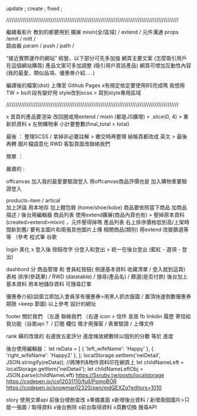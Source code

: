 update    ;
create   ;
fixed  ;

 /////////////////////////////////////////////////////////////////////////////////////////////

繼續看影片 教到的都要用到
擴展 mixin(全/區域) /  extend / 
元件溝通 props /emit / mitt /  
路由器  param / push / path / 

 “接近實際運作的網站” 經營，以下部分可先多加強
網頁主要文案 (怎麼吸引用戶在這個網站購買)
產品文案可多加調整 (吸引用戶買該產品)
網頁可增加互動性內容 (我的最愛、類似品項、優惠券介紹．．．)

編譯後的檔案(dist) 上傳至 Github Pages
x有規定依定要使用BS完成嗎 我想用TW > bs片段有變好用 style改到scss > 寫到style專用區域

 /////////////////////////////////////////////////////////////////////////////////////////////

x 首頁的產品要渲染 改回圈或用extend / mixin (都是JS擴增) >  .slice(0, 4) > 重新抓資料
x 左側購物車 小計要整數(final_total > total)

最後 ：
整理SCSS / 拿掉非必要註解 > 繳交時再整理 
結帳頁都改成 英文 > 最後再轉
圖片檔語意化
RWD
客製頁面改聯絡我們


簡單 ：




嚴肅的  :



offcanvas
加入我的最愛要驗證登入
用offcanvas商品評價也是 
加入購物車要驗證登入

products-item / artical  
加上評論 用本地存
加上麵包屑 (home/shoe/kobe) 商品要依照當下商品 
加商品描述 / 後台用編輯器
商品列表 使用extend擴展(商品內頁也有) > 壓掉原本資料 (created>extend>mixin) ，元件壓得掉嗎
產品列表 右上排序價格低到高/上架時間新到舊/
要有主圖片和兩張其他圖片上傳
相關商品(類別) 用extend 改變篩選等等 （參考 程式筆 谷歌


login
美化
x 登入後 按鈕改字 分登入和登出 > 統一在後台登出 (藍紅 - 選項 -  登出)

dashbord
分 商品管理 和 會員紅按鈕(  側邊基本資料 收藏清單 / 登入就到這頁) 
表格 排序(參蔬果) / RWD (datatable) / 搜尋(產品名) / 篩選(是否付款)
後台加上 
基本資料 用本地儲存資料
可搜尋訂單

優惠券介紹(談窗立即加入會員享有優惠券>用黑人抓衣服圖  / 置頂快速倒數優惠券期限 >keep 節圖)
以上參考 設計的網址

footer
關於我們 （左邊
聯絡我們 （右邊 icon > 信件 哀居 fb linkdin 履歷 
寄信給我功能（谷歌api？  / 訂閱 欄位
徵才用彈窗 / 表單驗證 / 上傳文件

rank
橫的改值的
右邊放五星評分
進度條放總數除以個別的分數 等於 進度


後台使用編輯器：
let reData = [
    { 'left_wifeName': 'Happy' },
    { 'right_wifeName': 'Happy2' },
];
localStorage.setItem('neiDetail', JSON.stringify(reData));
//將陣列&物件資料印在網頁上
let childNameLeft = localStorage.getItem('neiDetail');
let childNameLeftObj = JSON.parse(childNameLeft) 
https://5xruby.tw/posts/localstorage
https://codepen.io/ice12031110/full/PomoBOR
https://codepen.io/snowman12320/pen/mdQEXZq?editors=1010

story
使用文章api 前後台增刪查改
x準備畫面 x新增後台資料 / 新增兩個圖片>只能一張圖 / 取得資料 x後台刪除 x前台取得資料 x頁數切換
搜尋API